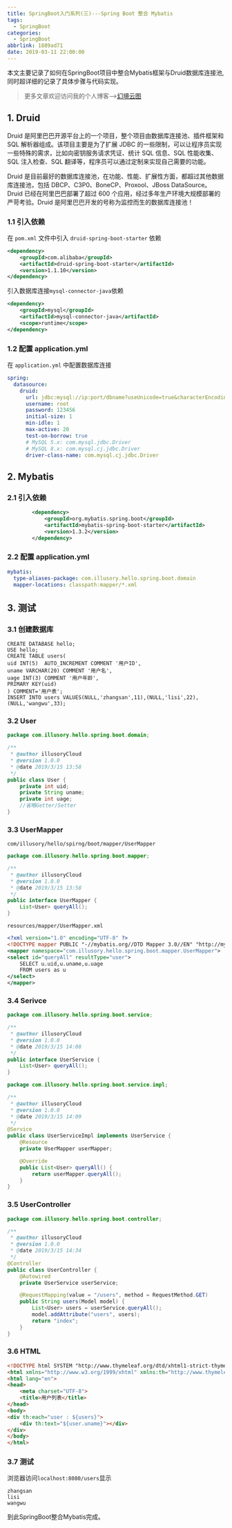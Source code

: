 ```yaml
---
title: SpringBoot入门系列(三)---Spring Boot 整合 Mybatis
tags:
  - SpringBoot
categories:
  - SpringBoot
abbrlink: 1889ad71
date: 2019-03-11 22:00:00
---
```


本文主要记录了如何在SpringBoot项目中整合Mybatis框架与Druid数据库连接池,同时超详细的记录了具体步骤与代码实现。

<!--more-->

> 更多文章欢迎访问我的个人博客-->[幻境云图](https://www.lixueduan.com/)

## 1. Druid

Druid 是阿里巴巴开源平台上的一个项目，整个项目由数据库连接池、插件框架和 SQL 解析器组成。该项目主要是为了扩展 JDBC 的一些限制，可以让程序员实现一些特殊的需求，比如向密钥服务请求凭证、统计 SQL 信息、SQL 性能收集、SQL 注入检查、SQL 翻译等，程序员可以通过定制来实现自己需要的功能。

Druid 是目前最好的数据库连接池，在功能、性能、扩展性方面，都超过其他数据库连接池，包括 DBCP、C3P0、BoneCP、Proxool、JBoss DataSource。Druid 已经在阿里巴巴部署了超过 600 个应用，经过多年生产环境大规模部署的严苛考验。Druid 是阿里巴巴开发的号称为监控而生的数据库连接池！

### 1.1 引入依赖

在 `pom.xml` 文件中引入 `druid-spring-boot-starter` 依赖

```xml
<dependency>
    <groupId>com.alibaba</groupId>
    <artifactId>druid-spring-boot-starter</artifactId>
    <version>1.1.10</version>
</dependency>
```

引入数据库连接`mysql-connector-java`依赖

```xml
<dependency>
    <groupId>mysql</groupId>
    <artifactId>mysql-connector-java</artifactId>
    <scope>runtime</scope>
</dependency>
```

### 1.2 配置 application.yml

在 `application.yml` 中配置数据库连接

```yml
spring:
  datasource:
    druid:
      url: jdbc:mysql://ip:port/dbname?useUnicode=true&characterEncoding=utf-8&useSSL=false
      username: root
      password: 123456
      initial-size: 1
      min-idle: 1
      max-active: 20
      test-on-borrow: true
      # MySQL 5.x: com.mysql.jdbc.Driver
      # MySQL 8.x: com.mysql.cj.jdbc.Driver
      driver-class-name: com.mysql.cj.jdbc.Driver
```

## 2. Mybatis

### 2.1 引入依赖

```xml
 		<dependency>
            <groupId>org.mybatis.spring.boot</groupId>
            <artifactId>mybatis-spring-boot-starter</artifactId>
            <version>1.3.2</version>
        </dependency>
```

### 2.2 配置 application.yml

```yml
mybatis:
  type-aliases-package: com.illusory.hello.spring.boot.domain
  mapper-locations: classpath:mapper/*.xml
```

## 3. 测试

### 3.1 创建数据库

```mysql
CREATE DATABASE hello;
USE hello;
CREATE TABLE users(
uid INT(5)  AUTO_INCREMENT COMMENT '用户ID',
uname VARCHAR(20) COMMENT '用户名',
uage INT(3) COMMENT '用户年龄',
PRIMARY KEY(uid)
) COMMENT='用户表';
INSERT INTO users VALUES(NULL,'zhangsan',11),(NULL,'lisi',22),(NULL,'wangwu',33);
```

### 3.2 User



```java
package com.illusory.hello.spring.boot.domain;

/**
 * @author illusoryCloud
 * @version 1.0.0
 * @date 2019/3/15 13:58
 */
public class User {
    private int uid;
    private String uname;
    private int uage;
    //省略Getter/Setter
}
```

### 3.3 UserMapper

`com/illusory/hello/spirng/boot/mapper/UserMapper`

```java
package com.illusory.hello.spring.boot.mapper;

/**
 * @author illusoryCloud
 * @version 1.0.0
 * @date 2019/3/15 13:58
 */
public interface UserMapper {
    List<User> queryAll();
}
```

`resources/mapper/UserMapper.xml`

```xml
<?xml version="1.0" encoding="UTF-8" ?>
<!DOCTYPE mapper PUBLIC "-//mybatis.org//DTD Mapper 3.0//EN" "http://mybatis.org/dtd/mybatis-3-mapper.dtd">
<mapper namespace="com.illusory.hello.spring.boot.mapper.UserMapper">
<select id="queryAll" resultType="user">
    SELECT u.uid,u.uname,u.uage
    FROM users as u
</select>
</mapper>
```

### 3.4 Serivce

```java
package com.illusory.hello.spring.boot.service;

/**
 * @author illusoryCloud
 * @version 1.0.0
 * @date 2019/3/15 14:08
 */
public interface UserService {
    List<User> queryAll();
}

```

```java
package com.illusory.hello.spring.boot.service.impl;

/**
 * @author illusoryCloud
 * @version 1.0.0
 * @date 2019/3/15 14:09
 */
@Service
public class UserServiceImpl implements UserService {
    @Resource
    private UserMapper userMapper;

    @Override
    public List<User> queryAll() {
        return userMapper.queryAll();
    }
}

```

### 3.5 UserController

```java
package com.illusory.hello.spring.boot.controller;

/**
 * @author illusoryCloud
 * @version 1.0.0
 * @date 2019/3/15 14:34
 */
@Controller
public class UserController {
    @Autowired
    private UserService userService;

    @RequestMapping(value = "/users", method = RequestMethod.GET)
    public String users(Model model) {
        List<User> users = userService.queryAll();
        model.addAttribute("users", users);
        return "index";
    }
}
```

### 3.6 HTML

```html
<!DOCTYPE html SYSTEM "http://www.thymeleaf.org/dtd/xhtml1-strict-thymeleaf-spring4-4.dtd">
<html xmlns="http://www.w3.org/1999/xhtml" xmlns:th="http://www.thymeleaf.org">
<html lang="en">
<head>
    <meta charset="UTF-8">
    <title>用户列表</title>
</head>
<body>
<div th:each="user : ${users}">
    <div th:text="${user.uname}"></div>
</div>
</body>
</html>
```

### 3.7 测试

浏览器访问`localhost:8080/users`显示

```text
zhangsan
lisi
wangwu
```

到此SpringBoot整合Mybatis完成。

